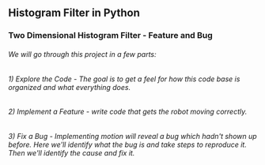 ## Histogram Filter in Python

### Two Dimensional Histogram Filter - Feature and Bug

###### We will go through this project in a few parts:
###### 1) Explore the Code - The goal is to get a feel for how this code base is organized and what everything does.
###### 2) Implement a Feature - write code that gets the robot moving correctly.
###### 3) Fix a Bug - Implementing motion will reveal a bug which hadn't shown up before. Here we'll identify what the bug is and take steps to reproduce it. Then we'll identify the cause and fix it.
